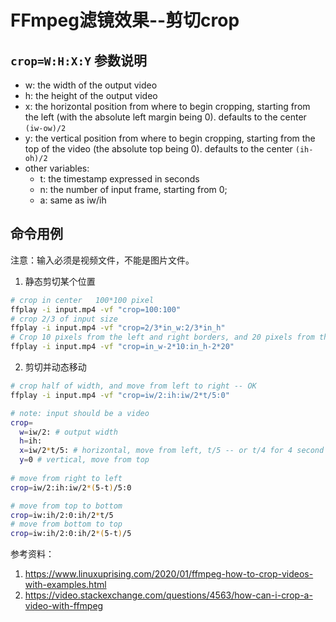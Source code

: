 
# FFmpeg滤镜效果--剪切crop

  
## `crop=W:H:X:Y`   参数说明

- w: the width of the output video  
- h: the height of the output video  
- x: the horizontal position from where to begin cropping, starting from the left (with the absolute left margin being 0). defaults to the center `(iw-ow)/2`  
- y: the vertical position from where to begin cropping, starting from the top of the video (the absolute top being 0). defaults to the center `(ih-oh)/2`  
- other variables:  
  - t: the timestamp expressed in seconds  
  - n: the number of input frame, starting from 0;  
  - a: same as iw/ih  


## 命令用例
注意：输入必须是视频文件，不能是图片文件。

1.  静态剪切某个位置
``` bash
# crop in center   100*100 pixel
ffplay -i input.mp4 -vf "crop=100:100"  
# crop 2/3 of input size 
ffplay -i input.mp4 -vf "crop=2/3*in_w:2/3*in_h"  
# Crop 10 pixels from the left and right borders, and 20 pixels from the top and bottom borders  
ffplay -i input.mp4 -vf "crop=in_w-2*10:in_h-2*20"
```


2. 剪切并动态移动
```bash
# crop half of width, and move from left to right -- OK
ffplay -i input.mp4 -vf "crop=iw/2:ih:iw/2*t/5:0"  

# note: input should be a video  
crop=  
  w=iw/2: # output width  
  h=ih:  
  x=iw/2*t/5: # horizontal, move from left, t/5 -- or t/4 for 4 second video  
  y=0 # vertical, move from top
  
# move from right to left 
crop=iw/2:ih:iw/2*(5-t)/5:0  

# move from top to bottom 
crop=iw:ih/2:0:ih/2*t/5 
# move from bottom to top
crop=iw:ih/2:0:ih/2*(5-t)/5
```


参考资料：
1. https://www.linuxuprising.com/2020/01/ffmpeg-how-to-crop-videos-with-examples.html
2. https://video.stackexchange.com/questions/4563/how-can-i-crop-a-video-with-ffmpeg


